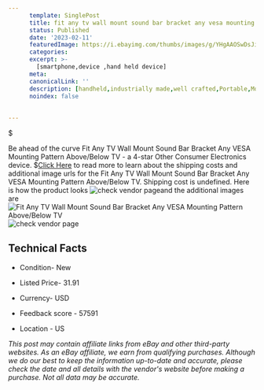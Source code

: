 ```yaml
---
      template: SinglePost
      title: fit any tv wall mount sound bar bracket any vesa mounting pattern above below tv
      status: Published
      date: '2023-02-11'
      featuredImage: https://i.ebayimg.com/thumbs/images/g/YHgAAOSwDsJi3jwH/s-l225.jpg
      categories: 
      excerpt: >-
        [smartphone,device ,hand held device]
      meta:
      canonicalLink: ''
      description: [handheld,industrially made,well crafted,Portable,Mobile,Compact,Convenient,Lightweight,Maneuverable,Man-portable,Miniature,Carriable,Hand-held,Light,Holdable,Transportable,Mobile device,Pocket-sized,On-the-go,Wireless,Cordless,Compact size,Convenient size, smartphone,device ,hand held device]
      noindex: false
      
        
---
```

$

Be ahead of the curve Fit Any TV Wall Mount Sound Bar Bracket Any VESA Mounting Pattern Above/Below TV - a 4-star Other Consumer Electronics device.
$[Click Here](https://www.ebay.com/itm/115475043320?hash=item1ae2d953f8%3Ag%3AYHgAAOSwDsJi3jwH&mkevt=1&mkcid=1&mkrid=711-53200-19255-0&campid=%253CePNCampaignId%253E&customid=%253CreferenceId%253E&toolid=10049) to read more to learn about the shipping costs and additional image urls for the Fit Any TV Wall Mount Sound Bar Bracket Any VESA Mounting Pattern Above/Below TV. Shipping cost is undefined. Here is how the product looks ![check vendor page](https://i.ebayimg.com/thumbs/images/g/YHgAAOSwDsJi3jwH/s-l225.jpg)and the additional images are![Fit Any TV Wall Mount Sound Bar Bracket Any VESA Mounting Pattern Above/Below TV](https://i.ebayimg.com/images/g/YHgAAOSwDsJi3jwH/s-l1200.jpg)![check vendor page](https://origin-galleryplus.ebayimg.com/ws/web/115475043320_2_0_1/225x225.jpg,https://origin-galleryplus.ebayimg.com/ws/web/115475043320_3_0_1/225x225.jpg,https://origin-galleryplus.ebayimg.com/ws/web/115475043320_4_0_1/225x225.jpg,https://origin-galleryplus.ebayimg.com/ws/web/115475043320_5_0_1/225x225.jpg,https://origin-galleryplus.ebayimg.com/ws/web/115475043320_6_0_1/225x225.jpg,https://origin-galleryplus.ebayimg.com/ws/web/115475043320_7_0_1/225x225.jpg,https://origin-galleryplus.ebayimg.com/ws/web/115475043320_8_0_1/225x225.jpg,https://origin-galleryplus.ebayimg.com/ws/web/115475043320_9_0_1/225x225.jpg,https://origin-galleryplus.ebayimg.com/ws/web/115475043320_10_0_1/225x225.jpg,https://origin-galleryplus.ebayimg.com/ws/web/115475043320_11_0_1/225x225.jpg,https://origin-galleryplus.ebayimg.com/ws/web/115475043320_12_0_1/225x225.jpg)



 ## Technical Facts 



     
      

 - Condition- New 


      

 - Listed Price- 31.91 


      

 - Currency- USD 


      

 - Feedback score - 57591 


      

 - Location - US 


      
      

 *_This post may contain affiliate links from eBay and other third-party websites. As an eBay affiliate, we earn from qualifying purchases. Although we do our best to keep the information up-to-date and accurate, please check the date and all details with the vendor's website before making a purchase. Not all data may be accurate._*






